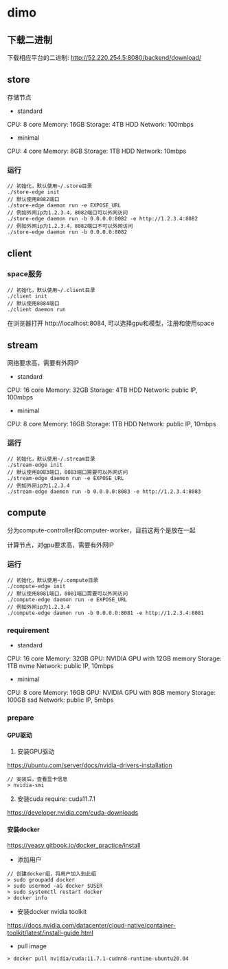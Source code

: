 # dimo

## 下载二进制

下载相应平台的二进制:
http://52.220.254.5:8080/backend/download/

## store

存储节点

+ standard

CPU: 8 core
Memory: 16GB
Storage: 4TB HDD
Network: 100mbps

+ minimal

CPU: 4 core
Memory: 8GB
Storage: 1TB HDD
Network: 10mbps

### 运行

```shell
// 初始化，默认使用~/.store目录
./store-edge init
// 默认使用8082端口
./store-edge daemon run -e EXPOSE_URL
// 例如外网ip为1.2.3.4，8082端口可以外网访问
./store-edge daemon run -b 0.0.0.0:8082 -e http://1.2.3.4:8082
// 例如外网ip为1.2.3.4，8082端口不可以外网访问
./store-edge daemon run -b 0.0.0.0:8082
```

## client

### space服务

```shell
// 初始化，默认使用~/.client目录
./client init
// 默认使用8084端口
./client daemon run 
```

在浏览器打开 http://localhost:8084, 可以选择gpu和模型，注册和使用space


## stream

网络要求高，需要有外网IP

+ standard

CPU: 16 core
Memory: 32GB
Storage: 4TB HDD
Network: public IP, 100mbps

+ minimal

CPU: 8 core
Memory: 16GB
Storage: 1TB HDD
Network: public IP, 10mbps

### 运行

```shell
// 初始化，默认使用~/.stream目录
./stream-edge init
// 默认使用8083端口，8083端口需要可以外网访问
./stream-edge daemon run -e EXPOSE_URL
// 例如外网ip为1.2.3.4
./stream-edge daemon run -b 0.0.0.0:8083 -e http://1.2.3.4:8083
```


## compute

分为compute-controller和computer-worker，目前这两个是放在一起

计算节点，对gpu要求高，需要有外网IP

### 运行

```shell
// 初始化，默认使用~/.compute目录
./compute-edge init
// 默认使用8081端口，8081端口需要可以外网访问
./compute-edge daemon run -e EXPOSE_URL
// 例如外网ip为1.2.3.4
./compute-edge daemon run -b 0.0.0.0:8081 -e http://1.2.3.4:8081
```

### requirement

+ standard

CPU: 16 core
Memory: 32GB
GPU: NVIDIA GPU with 12GB memory
Storage: 1TB nvme
Network: public IP, 10mbps

+ minimal

CPU: 8 core
Memory: 16GB
GPU: NVIDIA GPU with 8GB memory
Storage: 100GB ssd
Network: public IP, 5mbps

### prepare

#### GPU驱动

1. 安装GPU驱动

https://ubuntu.com/server/docs/nvidia-drivers-installation

```shell
// 安装后，查看显卡信息
> nvidia-smi 
```

2. 安装cuda require: cuda11.7.1

https://developer.nvidia.com/cuda-downloads


#### 安装docker

https://yeasy.gitbook.io/docker_practice/install

+ 添加用户

```shell
// 创建docker组，将用户加入到此组
> sudo groupadd docker
> sudo usermod -aG docker $USER
> sudo systemctl restart docker
> docker info
```

+ 安装docker nvidia toolkit

https://docs.nvidia.com/datacenter/cloud-native/container-toolkit/latest/install-guide.html

+ pull image 

```shell
> docker pull nvidia/cuda:11.7.1-cudnn8-runtime-ubuntu20.04
```






